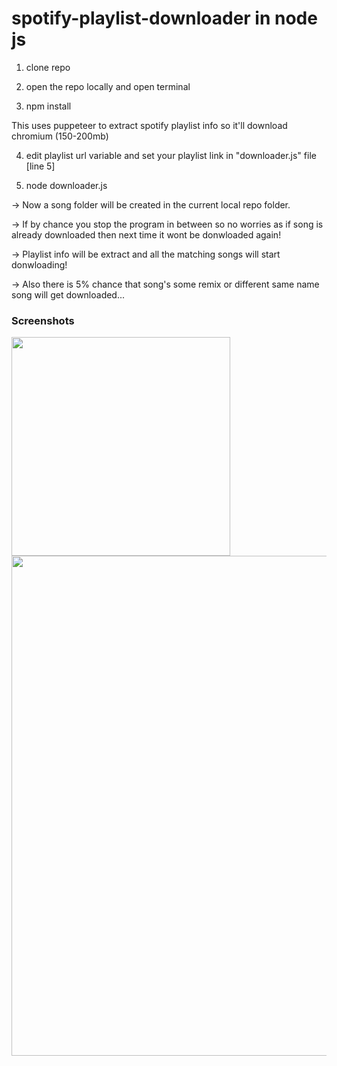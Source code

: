 # spotify-playlist-downloader in node js

1. clone repo

2. open the repo locally and open terminal

3. npm install

This uses puppeteer to extract spotify playlist info so it'll download chromium (150-200mb)

4. edit playlist url variable and set your playlist link in "downloader.js" file [line 5]

5. node downloader.js

-> Now a song folder will be created in the current local repo folder.

-> If by chance you stop the program in between so no worries as if song is already downloaded then next time it wont be donwloaded again!

-> Playlist info will be extract and all the matching songs will start donwloading!

-> Also there is 5% chance that song's some remix or different same name song will get downloaded...

### Screenshots


<img src = "https://i.ibb.co/ScGmnj3/download-spotify-to-mp3.png" width="350"/>
<img src = "https://i.ibb.co/0MfLvNy/spo.png" width="800"/>
